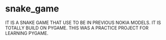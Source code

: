 # snake_game
IT IS A SNAKE GAME THAT USE TO BE IN PREVIOUS NOKIA MODELS.
IT IS TOTALLY BUILD ON PYGAME.
THIS WAS A PRACTICE PROJECT FOR LEARNING PYGAME.
